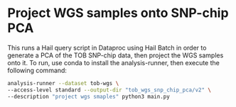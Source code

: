 # Project WGS samples onto SNP-chip PCA

This runs a Hail query script in Dataproc using Hail Batch in order to generate a PCA of the TOB SNP-chip data, then project the WGS samples onto it. To run, use conda to install the analysis-runner, then execute the following command:

```sh
analysis-runner --dataset tob-wgs \
--access-level standard --output-dir "tob_wgs_snp_chip_pca/v2" \
--description "project wgs smaples" python3 main.py
```
